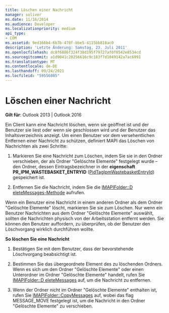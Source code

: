 ```yaml
---
title: Löschen einer Nachricht
manager: soliver
ms.date: 11/16/2014
ms.audience: Developer
ms.localizationpriority: medium
api_type:
- COM
ms.assetid: 9ed166b4-6b7b-478f-bbe5-4115bb818ac0
description: 'Letzte Änderung: Samstag, 23. Juli 2011'
ms.openlocfilehash: dc8f6886f324f38d195f79727af0f0542e8534cd
ms.sourcegitcommit: a1d9041c20256616c9c183f7d1049142a7ac6991
ms.translationtype: MT
ms.contentlocale: de-DE
ms.lasthandoff: 09/24/2021
ms.locfileid: "59556805"
---
```

# <a name="deleting-a-message"></a>Löschen einer Nachricht

  
  
**Gilt für**: Outlook 2013 | Outlook 2016 
  
Ein Client kann eine Nachricht löschen, wenn sie geöffnet ist und der Benutzer sie liest oder wenn sie geschlossen wird und der Benutzer das Inhaltsverzeichnis anzeigt. Um einen Benutzer vor dem versehentlichen Entfernen einer Nachricht zu schützen, definiert MAPI das Löschen von Nachrichten als zwei Schritte:
  
1. Markieren Sie eine Nachricht zum Löschen, indem Sie sie in den Ordner verschieben, der als Ordner "Gelöschte Elemente" festgelegt wurde – den Ordner, dessen Eintragsbezeichner in der **eigenschaft PR_IPM_WASTEBASKET_ENTRYID** ([PidTagIpmWastebasketEntryId](pidtagipmwastebasketentryid-canonical-property.md)) gespeichert ist. 
    
2. Entfernen Sie die Nachricht, indem Sie die [IMAPIFolder::D eleteMessages-Methode](imapifolder-deletemessages.md) aufrufen. 
    
Wenn ein Benutzer eine Nachricht in einem anderen Ordner als dem Ordner "Gelöschte Elemente" löscht, markieren Sie sie zum Löschen. Nur wenn ein Benutzer Nachrichten aus dem Ordner "Gelöschte Elemente" auswählt, sollten die Nachrichten physisch von der Arbeitsstation entfernt werden. Sie können den Benutzer auffordern, zu überprüfen, ob der Benutzer den Löschvorgang wirklich durchführen wollte.
  
 **So löschen Sie eine Nachricht**
  
1. Bestätigen Sie mit dem Benutzer, dass der bevorstehende Löschvorgang beabsichtigt ist.
    
2. Bestimmen Sie das übergeordnete Element des zu löschenden Ordners. Wenn es sich um den Ordner "Gelöschte Elemente" oder einen Unterordner im Ordner "Gelöschte Elemente" handelt, rufen Sie [IMAPIFolder::D eleteMessages](imapifolder-deletemessages.md) auf, um die Nachricht zu entfernen. 
    
3. Wenn der Ordner nicht im Ordner "Gelöschte Elemente" enthalten ist, rufen Sie [IMAPIFolder::CopyMessages](imapifolder-copymessages.md) auf, wobei das flag MESSAGE_MOVE festgelegt ist, um die Nachricht in den Ordner "Gelöschte Elemente" zu verschieben. 
    

